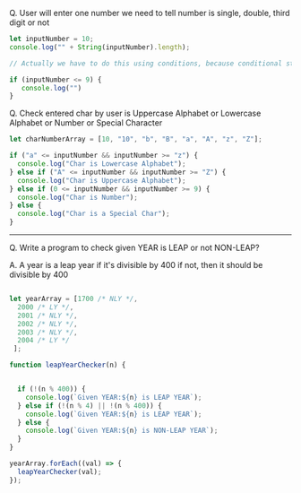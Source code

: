 Q. User will enter one number we need to tell number is single, double, third digit or not

 ```js
let inputNumber = 10;
console.log("" + String(inputNumber).length);

// Actually we have to do this using conditions, because conditional statement is going on in current class

if (inputNumber <= 9) {
	console.log("")
}
```

Q. Check entered char by user is Uppercase Alphabet or Lowercase Alphabet or Number or Special Character

```js
let charNumberArray = [10, "10", "b", "B", "a", "A", "z", "Z"];

if ("a" <= inputNumber && inputNumber >= "z") {
  console.log("Char is Lowercase Alphabet");
} else if ("A" <= inputNumber && inputNumber >= "Z") {
  console.log("Char is Uppercase Alphabet");
} else if (0 <= inputNumber && inputNumber >= 9) {
  console.log("Char is Number");
} else {
  console.log("Char is a Special Char");
}

```

---

Q. Write a program to check given YEAR is LEAP or not NON-LEAP?

A. A year is a leap year if it's divisible by 400 if not, then it should be divisible by 400  

```js

let yearArray = [1700 /* NLY */,
  2000 /* LY */, 
  2001 /* NLY */, 
  2002 /* NLY */, 
  2003 /* NLY */, 
  2004 /* LY */
 ];

function leapYearChecker(n) {


  if (!(n % 400)) {
    console.log(`Given YEAR:${n} is LEAP YEAR`);
  } else if (!(n % 4) || !(n % 400)) {
    console.log(`Given YEAR:${n} is LEAP YEAR`);
  } else {
    console.log(`Given YEAR:${n} is NON-LEAP YEAR`);
  }
}

yearArray.forEach((val) => {
  leapYearChecker(val);
});


```
